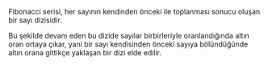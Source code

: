 Fibonacci serisi, her sayının kendinden önceki ile toplanması sonucu oluşan bir sayı dizisidir. 

Bu şekilde devam eden bu dizide sayılar birbirleriyle oranlandığında altın oran ortaya çıkar, yani bir sayı kendisinden önceki sayıya bölündüğünde altın orana gittikçe yaklaşan bir dizi elde edilir.
